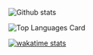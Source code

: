 ![Github stats](https://github-readme-stats.vercel.app/api?username=jackwinwit&theme=react&show_icons=true&count_private=true&show_owner=true)

![Top Languages Card](https://github-readme-stats.vercel.app/api/top-langs/?username=jackwinwit&layout=compact&theme=react)

[![wakatime stats](https://github-readme-stats.vercel.app/api/wakatime?username=jackwinwit&theme=react)](https://github.com/anuraghazra/github-readme-stats)
